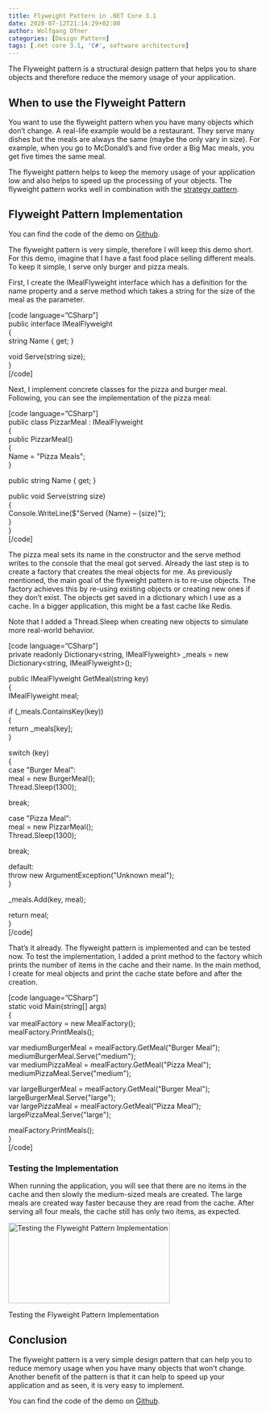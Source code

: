 ```yaml
---
title: Flyweight Pattern in .NET Core 3.1
date: 2020-07-12T21:14:29+02:00
author: Wolfgang Ofner
categories: [Design Pattern]
tags: [.net core 3.1, 'C#', software architecture]
---
```

The Flyweight pattern is a structural design pattern that helps you to share objects and therefore reduce the memory usage of your application.

## When to use the Flyweight Pattern

You want to use the flyweight pattern when you have many objects which don&#8217;t change. A real-life example would be a restaurant. They serve many dishes but the meals are always the same (maybe the only vary in size). For example, when you go to McDonald&#8217;s and five order a Big Mac meals, you get five times the same meal.

The flyweight pattern helps to keep the memory usage of your application low and also helps to speed up the processing of your objects. The flyweight pattern works well in combination with the <a href="https://www.programmingwithwolfgang.com/strategy-pattern/" target="_blank" rel="noopener noreferrer">strategy pattern</a>.

## Flyweight Pattern Implementation

You can find the code of the demo on <a href="https://github.com/WolfgangOfner/.NetCore-FlyweightPattern" target="_blank" rel="noopener noreferrer">Github</a>.

The flyweight pattern is very simple, therefore I will keep this demo short. For this demo, imagine that I have a fast food place selling different meals. To keep it simple, I serve only burger and pizza meals.

First, I create the IMealFlyweight interface which has a definition for the name property and a serve method which takes a string for the size of the meal as the parameter.

[code language=&#8221;CSharp&#8221;]  
public interface IMealFlyweight  
{  
string Name { get; }

void Serve(string size);  
}  
[/code]

Next, I implement concrete classes for the pizza and burger meal. Following, you can see the implementation of the pizza meal:

[code language=&#8221;CSharp&#8221;]  
public class PizzarMeal : IMealFlyweight  
{  
public PizzarMeal()  
{  
Name = "Pizza Meals";  
}

public string Name { get; }

public void Serve(string size)  
{  
Console.WriteLine($"Served {Name} &#8211; {size}");  
}  
}  
[/code]

The pizza meal sets its name in the constructor and the serve method writes to the console that the meal got served. Already the last step is to create a factory that creates the meal objects for me. As previously mentioned, the main goal of the flyweight pattern is to re-use objects. The factory achieves this by re-using existing objects or creating new ones if they don&#8217;t exist. The objects get saved in a dictionary which I use as a cache. In a bigger application, this might be a fast cache like Redis.

Note that I added a Thread.Sleep when creating new objects to simulate more real-world behavior.

[code language=&#8221;CSharp&#8221;]  
private readonly Dictionary<string, IMealFlyweight> _meals = new Dictionary<string, IMealFlyweight>();

public IMealFlyweight GetMeal(string key)  
{  
IMealFlyweight meal;

if (_meals.ContainsKey(key))  
{  
return _meals[key];  
}

switch (key)  
{  
case "Burger Meal":  
meal = new BurgerMeal();  
Thread.Sleep(1300);

break;

case "Pizza Meal":  
meal = new PizzarMeal();  
Thread.Sleep(1300);

break;

default:  
throw new ArgumentException("Unknown meal");  
}

_meals.Add(key, meal);

return meal;  
}  
[/code]

That&#8217;s it already. The flyweight pattern is implemented and can be tested now. To test the implementation, I added a print method to the factory which prints the number of items in the cache and their name. In the main method, I create for meal objects and print the cache state before and after the creation.

[code language=&#8221;CSharp&#8221;]  
static void Main(string[] args)  
{  
var mealFactory = new MealFactory();  
mealFactory.PrintMeals();

var mediumBurgerMeal = mealFactory.GetMeal("Burger Meal");  
mediumBurgerMeal.Serve("medium");  
var mediumPizzaMeal = mealFactory.GetMeal("Pizza Meal");  
mediumPizzaMeal.Serve("medium");

var largeBurgerMeal = mealFactory.GetMeal("Burger Meal");  
largeBurgerMeal.Serve("large");  
var largePizzaMeal = mealFactory.GetMeal("Pizza Meal");  
largePizzaMeal.Serve("large");

mealFactory.PrintMeals();  
}  
[/code]

### Testing the Implementation

When running the application, you will see that there are no items in the cache and then slowly the medium-sized meals are created. The large meals are created way faster because they are read from the cache. After serving all four meals, the cache still has only two items, as expected.

<div id="attachment_2256" style="width: 330px" class="wp-caption aligncenter">
  <a href="https://www.programmingwithwolfgang.com/wp-content/uploads/2020/07/Testing-the-Flyweight-Pattern-Implementation.jpg"><img aria-describedby="caption-attachment-2256" loading="lazy" class="size-full wp-image-2256" src="https://www.programmingwithwolfgang.com/wp-content/uploads/2020/07/Testing-the-Flyweight-Pattern-Implementation.jpg" alt="Testing the Flyweight Pattern Implementation" width="320" height="160" srcset="https://www.programmingwithwolfgang.com/wp-content/uploads/2020/07/Testing-the-Flyweight-Pattern-Implementation.jpg 320w, https://www.programmingwithwolfgang.com/wp-content/uploads/2020/07/Testing-the-Flyweight-Pattern-Implementation-300x150.jpg 300w" sizes="(max-width: 320px) 100vw, 320px" /></a>
  
  <p id="caption-attachment-2256" class="wp-caption-text">
    Testing the Flyweight Pattern Implementation
  </p>
</div>

## Conclusion

The flyweight pattern is a very simple design pattern that can help you to reduce memory usage when you have many objects that won&#8217;t change. Another benefit of the pattern is that it can help to speed up your application and as seen, it is very easy to implement.

You can find the code of the demo on <a href="https://github.com/WolfgangOfner/.NetCore-FlyweightPattern" target="_blank" rel="noopener noreferrer">Github</a>.